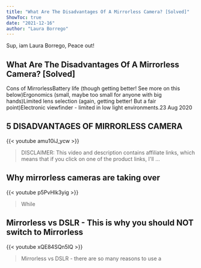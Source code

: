 ```yaml
---
title: "What Are The Disadvantages Of A Mirrorless Camera? [Solved]"
ShowToc: true 
date: "2021-12-16"
author: "Laura Borrego" 
---
```


Sup, iam Laura Borrego, Peace out!
## What Are The Disadvantages Of A Mirrorless Camera? [Solved]
 Cons of MirrorlessBattery life (though getting better! See more on this below)Ergonomics (small, maybe too small for anyone with big hands)Limited lens selection (again, getting better! But a fair point)Electronic viewfinder - limited in low light environments.23 Aug 2020

## 5 DISADVANTAGES OF MIRRORLESS CAMERA
{{< youtube amu10iJ_ycw >}}
>DISCLAIMER: This video and description contains affiliate links, which means that if you click on one of the product links, I'll ...

## Why mirrorless cameras are taking over
{{< youtube p5PvHlk3yig >}}
>While 

## Mirrorless vs DSLR - This is why you should NOT switch to Mirrorless
{{< youtube xQE84SQn5lQ >}}
>Mirrorless vs DSLR - there are so many reasons to use a 

